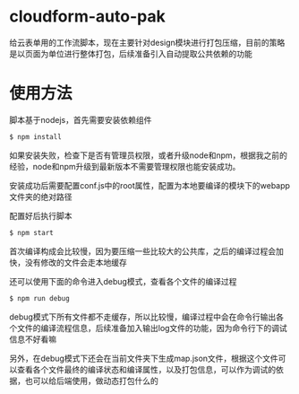 # cloudform-auto-pak
给云表单用的工作流脚本，现在主要针对design模块进行打包压缩，目前的策略是以页面为单位进行整体打包，后续准备引入自动提取公共依赖的功能

# 使用方法
脚本基于nodejs，首先需要安装依赖组件
````bash
$ npm install
````
如果安装失败，检查下是否有管理员权限，或者升级node和npm，根据我之前的经验，node和npm升级到最新版本不需要管理权限也能安装成功。

安装成功后需要配置conf.js中的root属性，配置为本地要编译的模块下的webapp文件夹的绝对路径

配置好后执行脚本
````bash
$ npm start
````

首次编译构成会比较慢，因为要压缩一些比较大的公共库，之后的编译过程会加快，没有修改的文件会走本地缓存

还可以使用下面的命令进入debug模式，查看各个文件的编译过程
````bash
$ npm run debug
````

debug模式下所有文件都不走缓存，所以比较慢，编译过程中会在命令行输出各个文件的编译流程信息，后续准备加入输出log文件的功能，因为命令行下的调试信息不好看嘛

另外，在debug模式下还会在当前文件夹下生成map.json文件，根据这个文件可以查看各个文件最终的编译状态和编译属性，以及打包信息，可以作为调试的依据，也可以给后端使用，做动态打包什么的
